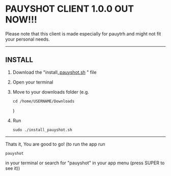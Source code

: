 # PAUYSHOT CLIENT 1.0.0 OUT NOW!!!
 

Please note that this client is made especially for pauytrh and might not fit your personal needs.
 

---
 

## INSTALL
 

1.  Download the "install\_[pauyshot.sh](http://pauyshot.sh) " file
     
2.  Open your terminal
     
3.  Move to your downloads folder (e.g.
     
    
        cd /home/USERNAME/Downloads
    
    )
     
4.  Run
     
    
        sudo ./install_pauyshot.sh
    

---
 
Thats it, You are good to go! (to run the app run
 

    pauyshot

in your terminal or search for "pauyshot" in your app menu (press SUPER to see it))
